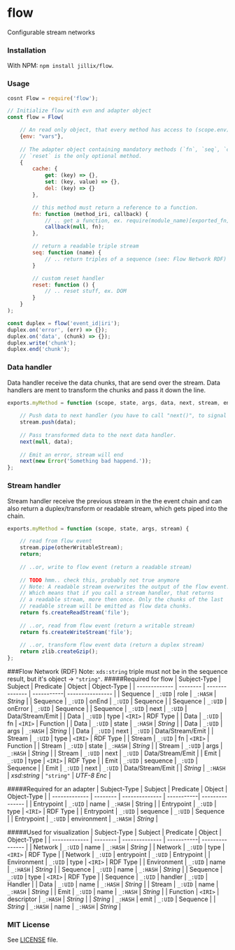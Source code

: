 # flow
Configurable stream networks

### Installation
With NPM: `npm install jillix/flow`.

### Usage
```js
cosnt Flow = require('flow');

// Initialize flow with evn and adapter object
const flow = Flow(

    // An read only object, that every method has access to (scope.env).
    {env: "vars"},
    
    // The adapter object containing mandatory methods (`fn`, `seq`, `cache.get`, `cache.set`, `cache.del`).
    // `reset` is the only optional method.
    {
        cache: {
            get: (key) => {},
            set: (key, value) => {},
            del: (key) => {}
        },

        // this method must return a reference to a function.
        fn: function (method_iri, callback) {
            // .. get a function, ex. require(module_name)[exported_fn]
            callback(null, fn);
        },

        // return a readable triple stream
        seq: function (name) {
            // .. return triples of a sequence (see: Flow Network RDF)
        }

        // custom reset handler
        reset: function () {
            // .. reset stuff, ex. DOM
        }
    }
);

const duplex = flow('event_id|iri');
duplex.on('error', (err) => {});
duplex.on('data', (chunk) => {});
duplex.write('chunk');
duplex.end('chunk');
```
### Data handler
Data handler receive the data chunks, that are send over the stream.
Data handlers are ment to transform the chunks and pass it down the line.
```js
exports.myMethod = function (scope, state, args, data, next, stream, enc) {
    
    // Push data to next handler (you have to call "next()", to signal that the handler is done).
    stream.push(data);
    
    // Pass transformed data to the next data handler.
    next(null, data);
    
    // Emit an error, stream will end
    next(new Error('Something bad happend.'));
};
```
### Stream handler
Stream handler receive the previous stream in the the event chain and can also
return a duplex/transform or readable stream, which gets piped into the chain.
```js
exports.myMethod = function (scope, state, args, stream) {

    // read from flow event
    stream.pipe(otherWritableStream);
    return;
    
    // ..or, write to flow event (return a readable stream)
    
    // TODO hmm.. check this, probably not true anymore 
    // Note: A readable stream overwrites the output of the flow event.
    // Which means that if you call a stream handler, that returns
    // a readable stream, more then once. Only the chunks of the last
    // readable stream will be emitted as flow data chunks.
    return fs.createReadStream('file');
    
    // ..or, read from flow event (return a writable stream)
    return fs.createWriteStream('file');
    
    // ..or, transform flow event data (return a duplex stream)
    return zlib.createGzip();
};
```
###Flow Network (RDF)
Note: `xds:string` triple must not be in the sequence result, but it's object -> `"string"`. 
#####Required for flow
| Subject-Type  | Subject  | Predicate      | Object     | Object-Type      |
| ------------- | -------- | -------------- | -----------| ---------------- |
| Sequence      | `_:UID`  | role           | `_:HASH`   | *String*         |
| Sequence      | `_:UID`  | onEnd          | `_:UID`    | Sequence         |
| Sequence      | `_:UID`  | onError        | `_:UID`    | Sequence         |
| Sequence      | `_:UID`  | next           | `_:UID`    | Data/Stream/Emit |
| Data          | `_:UID`  | type           | `<IRI>`    | RDF Type         |
| Data          | `_:UID`  | fn             | `<IRI>`    | Function         |
| Data          | `_:UID`  | state          | `_:HASH`   | *String*         |
| Data          | `_:UID`  | args           | `_:HASH`   | *String*         |
| Data          | `_:UID`  | next           | `_:UID`    | Data/Stream/Emit |
| Stream        | `_:UID`  | type           | `<IRI>`    | RDF Type         |
| Stream        | `_:UID`  | fn             | `<IRI>`    | Function         |
| Stream        | `_:UID`  | state          | `_:HASH`   | *String*         |
| Stream        | `_:UID`  | args           | `_:HASH`   | *String*         |
| Stream        | `_:UID`  | next           | `_:UID`    | Data/Stream/Emit |
| Emit          | `_:UID`  | type           | `<IRI>`    | RDF Type         |
| Emit          | `_:UID`  | sequence       | `_:UID`    | Sequence         |
| Emit          | `_:UID`  | next           | `_:UID`    | Data/Stream/Emit |
| *String*      | `_:HASH` | *xsd:string*   | `"string"` | *UTF-8 Enc*      |

#####Required for an adapter
| Subject-Type  | Subject  | Predicate      | Object     | Object-Type     |
| ------------- | -------- | -------------- | -----------| --------------- |
| Entrypoint    | `_:UID`  | name           | `_:HASH`   | String          |
| Entrypoint    | `_:UID`  | type           | `<IRI>`    | RDF Type        |
| Entrypoint    | `_:UID`  | sequence       | `_:UID`    | Sequence        |
| Entrypoint    | `_:UID`  | environment    | `_:HASH`   | *String*        |

#####Used for visualization
| Subject-Type  | Subject  | Predicate      | Object     | Object-Type     |
| ------------- | -------- | -------------- | -----------| --------------- |
| Network       | `_:UID`  | name           | `_:HASH`   | *String*        |
| Network       | `_:UID`  | type           | `<IRI>`    | RDF Type        |
| Network       | `_:UID`  | entrypoint     | `_:UID`    | Entrypoint      |
| Environment   | `_:UID`  | type           | `<IRI>`    | RDF Type        |
| Environment   | `_:UID`  | name           | `_:HASH`   | *String*        |
| Sequence      | `_:UID`  | name           | `_:HASH`   | *String*        |
| Sequence      | `_:UID`  | type           | `<IRI>`    | RDF Type        |
| Sequence      | `_:UID`  | handler        | `_:UID`    | Handler         |
| Data          | `_:UID`  | name           | `_:HASH`   | *String*        |
| Stream        | `_:UID`  | name           | `_:HASH`   | *String*        |
| Emit          | `_:UID`  | name           | `_:HASH`   | *String*        |
| Function      | `<IRI>`  | descriptor     | `_:HASH`   | *String*        |
| *String*      | `_:HASH` | emit           | `_:UID`    | Sequence        |
| *String*      | `_:HASH` | name           | `_:HASH`   | *String*        |

### MIT License
See [LICENSE](https://github.com/jillix/flow/blob/master/LICENSE) file.
